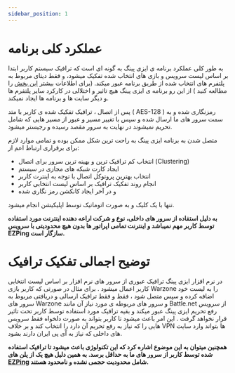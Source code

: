 ```yaml
---
sidebar_position: 1
---
```


# عملکرد کلی برنامه


به طور کلی عملکرد برنامه ی ایزی پینگ به گونه ای است که ترافیک سیستم کاربر ابتدا بر اساس لیست سرویس و بازی های انتخاب شده تفکیک میشود، و فقط دیتای مربوط به پلتفرم های انتخاب شده از طریق برنامه عبور میکند. (برای اطلاعات بیشتر [این بخش](https://ezping.ir/) را مطالعه کنید ) از این رو برنامه ی ایزی پینگ هیچ تاثیر و اختلالی در کارکرد سایر پلتفرم ها و دیگر سایت ها و برنامه ها ایجاد نمیکند. 

پس از اتصال ، ترافیک تفکیک شده ی کاربر با متد ( AES-128 ) رمزنگاری شده و به سمت سرور های ما ارسال شده و سپس با تغییر مسیر و عبور از مسیر هایی که شامل تحریم نمیشوند در نهایت به سرور مقصد رسیده و رجیستر میشود.

متصل شدن به برنامه ایزی پینگ به راحت ترین شکل ممکن بوده و تمامی موارد لازم برای برقراری ارتباط اعم از:

- انتخاب کم ترافیک ترین و بهینه ترین سرور برای اتصال (Clustering)
- ایجاد کارت شبکه های مجازی در سیستم   
- انتخاب بهترین پروتوکل اتصال با توجه به اینترت کاربر
- انجام روند تفکیک ترافیک بر اساس لیست انتخابی کاربر 
- و در آخر ایجاد کانکشن رمز نگاری شده

تنها با یک کلیک و به صورت اتوماتیک توسط اپلیکیشن انجام میشود.


**به دلیل استفاده از سرور های داخلی، نوع و شرکت اراعه دهنده اینترنت مورد استفاده توسط کاربر مهم نمیباشد و اینترنت تمامی اپراتور ها بدون هیچ محدودیتی با سرویس EZPing سازگار است.**



# توضیح اجمالی تفکیک ترافیک

در نرم افزار ایزی پینگ ترافیک عبوری از سرور های نرم افزار بر اساس لیست انتخابی کاربر اعمال میشود . برای مثال در صورتی که کاربر بازی Warzone را به لیست خود اضافه کرده و سپس متصل شود ، فقط و فقط ترافیک ارسالی و دریافتی مربوط به سرور های Warzone و سرور های مربوطه ی مورد نیاز آن مانند Battle.net از سرویس رفع تحریم ایزی پینگ عبور میکند و بقیه ترافیک مورد استفاده توسط کاربر تحت تاثیر قرار نخواهد گرفت . 
این امر باعث میشود تا کاربر بتواند به صورت دلخواه فقط سرویس هایی را که نیاز به رفع تحریم آن دارد را انتخاب کند و بر خلاف VPN ها بتواند وارد سایت های داخلی که نیاز به آی پی ایران دارند بشود.

**همچنین میتوان به این موضوع اشاره کرد که این تکنولوژی باعث میشود تا ترافیک استفاده شده توسط کاربر از سرور های ما به حداقل برسد. به همین دلیل هیچ یک از پلن های [EZPing](https://ezping.ir/) شامل محدودیت حجمی نشده و نامحدود هستند.**
